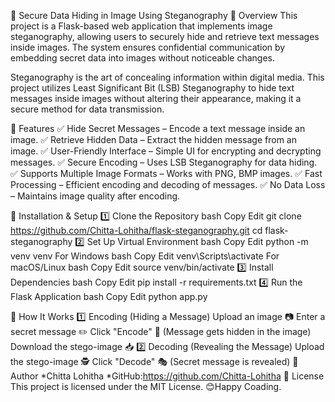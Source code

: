 🔐 Secure Data Hiding in Image Using Steganography
📌 Overview
This project is a Flask-based web application that implements image steganography, allowing users to securely hide and retrieve text messages inside images. The system ensures confidential communication by embedding secret data into images without noticeable changes.

Steganography is the art of concealing information within digital media. This project utilizes Least Significant Bit (LSB) Steganography to hide text messages inside images without altering their appearance, making it a secure method for data transmission.

🚀 Features
✅ Hide Secret Messages – Encode a text message inside an image.
✅ Retrieve Hidden Data – Extract the hidden message from an image.
✅ User-Friendly Interface – Simple UI for encrypting and decrypting messages.
✅ Secure Encoding – Uses LSB Steganography for data hiding.
✅ Supports Multiple Image Formats – Works with PNG, BMP images.
✅ Fast Processing – Efficient encoding and decoding of messages.
✅ No Data Loss – Maintains image quality after encoding.

🔧 Installation & Setup
1️⃣ Clone the Repository
bash
Copy
Edit
git clone https://github.com/Chitta-Lohitha/flask-steganography.git
cd flask-steganography
2️⃣ Set Up Virtual Environment
bash
Copy
Edit
python -m venv venv
For Windows
bash
Copy
Edit
venv\Scripts\activate
For macOS/Linux
bash
Copy
Edit
source venv/bin/activate
3️⃣ Install Dependencies
bash
Copy
Edit
pip install -r requirements.txt
4️⃣ Run the Flask Application
bash
Copy
Edit
python app.py

📸 How It Works
1️⃣ Encoding (Hiding a Message)
Upload an image 📷
Enter a secret message ✏️
Click "Encode" 🔐 (Message gets hidden in the image)
Download the stego-image 📥
2️⃣ Decoding (Revealing the Message)
Upload the stego-image 🕵️
Click "Decode" 🎭 (Secret message is revealed)
👤Author
*Chitta Lohitha
*GitHub:https://github.com/Chitta-Lohitha
📜 License
This project is licensed under the MIT License.
😊Happy Coading.
